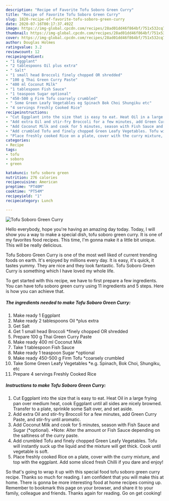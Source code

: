```yaml
---
description: "Recipe of Favorite Tofu Soboro Green Curry"
title: "Recipe of Favorite Tofu Soboro Green Curry"
slug: 1820-recipe-of-favorite-tofu-soboro-green-curry
date: 2020-07-16T00:17:37.492Z
image: https://img-global.cpcdn.com/recipes/28ad01dd46f864bf/751x532cq70/tofu-soboro-green-curry-recipe-main-photo.jpg
thumbnail: https://img-global.cpcdn.com/recipes/28ad01dd46f864bf/751x532cq70/tofu-soboro-green-curry-recipe-main-photo.jpg
cover: https://img-global.cpcdn.com/recipes/28ad01dd46f864bf/751x532cq70/tofu-soboro-green-curry-recipe-main-photo.jpg
author: Douglas Holmes
ratingvalue: 3.2
reviewcount: 12
recipeingredient:
- "1 Eggplant"
- "2 tablespoons Oil plus extra"
- " Salt"
- "1 small head Broccoli finely chopped OR shredded"
- "100 g Thai Green Curry Paste"
- "400 ml Coconut Milk"
- "1 tablespoon Fish Sauce"
- "1 teaspoon Sugar optional"
- "450-500 g Firm Tofu coarsely crumbled"
- " Some Green Leafy Vegetables eg Spinach Bok Choi Shungiku etc"
- "4 servings Freshly Cooked Rice"
recipeinstructions:
- "Cut Eggplant into the size that is easy to eat. Heat Oil in a large frying pan over medium heat, cook Eggplant until all sides are nicely browned. Transfer to a plate, sprinkle some Salt over, and set aside."
- "Add extra Oil and stir-fry Broccoli for a few minutes, add Green Curry Paste, and stir-fry until aromatic."
- "Add Coconut Milk and cook for 5 minutes, season with Fish Sauce and Sugar (*optional). *Note: Alter the amount or Fish Sauce depending on the saltiness of the curry paste."
- "Add crumbled Tofu and finely chopped Green Leafy Vegetables. Tofu will instantly suck up the liquid and the mixture will get thick. Cook until vegetable is soft."
- "Place freshly cooked Rice on a plate, cover with the curry mixture, and top with the eggplant. Add some sliced fresh Chilli if you dare and enjoy!"
categories:
- Recipe
tags:
- tofu
- soboro
- green

katakunci: tofu soboro green 
nutrition: 276 calories
recipecuisine: American
preptime: "PT40M"
cooktime: "PT54M"
recipeyield: "1"
recipecategory: Lunch

---
```



![Tofu Soboro Green Curry](https://img-global.cpcdn.com/recipes/28ad01dd46f864bf/751x532cq70/tofu-soboro-green-curry-recipe-main-photo.jpg)

Hello everybody, hope you're having an amazing day today. Today, I will show you a way to make a special dish, tofu soboro green curry. It is one of my favorites food recipes. This time, I'm gonna make it a little bit unique. This will be really delicious.



Tofu Soboro Green Curry is one of the most well liked of current trending foods on earth. It's enjoyed by millions every day. It is easy, it's quick, it tastes yummy. They are nice and they look fantastic. Tofu Soboro Green Curry is something which I have loved my whole life.


To get started with this recipe, we have to first prepare a few ingredients. You can have tofu soboro green curry using 11 ingredients and 5 steps. Here is how you can achieve that.

<!--inarticleads1-->

##### The ingredients needed to make Tofu Soboro Green Curry:

1. Make ready 1 Eggplant
1. Make ready 2 tablespoons Oil *plus extra
1. Get  Salt
1. Get 1 small head Broccoli *finely chopped OR shredded
1. Prepare 100 g Thai Green Curry Paste
1. Make ready 400 ml Coconut Milk
1. Take 1 tablespoon Fish Sauce
1. Make ready 1 teaspoon Sugar *optional
1. Make ready 450-500 g Firm Tofu *coarsely crumbled
1. Take  Some Green Leafy Vegetables *e.g. Spinach, Bok Choi, Shungiku, etc
1. Prepare 4 servings Freshly Cooked Rice




<!--inarticleads2-->

##### Instructions to make Tofu Soboro Green Curry:

1. Cut Eggplant into the size that is easy to eat. Heat Oil in a large frying pan over medium heat, cook Eggplant until all sides are nicely browned. Transfer to a plate, sprinkle some Salt over, and set aside.
1. Add extra Oil and stir-fry Broccoli for a few minutes, add Green Curry Paste, and stir-fry until aromatic.
1. Add Coconut Milk and cook for 5 minutes, season with Fish Sauce and Sugar (*optional). *Note: Alter the amount or Fish Sauce depending on the saltiness of the curry paste.
1. Add crumbled Tofu and finely chopped Green Leafy Vegetables. Tofu will instantly suck up the liquid and the mixture will get thick. Cook until vegetable is soft.
1. Place freshly cooked Rice on a plate, cover with the curry mixture, and top with the eggplant. Add some sliced fresh Chilli if you dare and enjoy!




So that's going to wrap it up with this special food tofu soboro green curry recipe. Thanks so much for reading. I am confident that you will make this at home. There is gonna be more interesting food at home recipes coming up. Remember to bookmark this page on your browser, and share it to your family, colleague and friends. Thanks again for reading. Go on get cooking!
